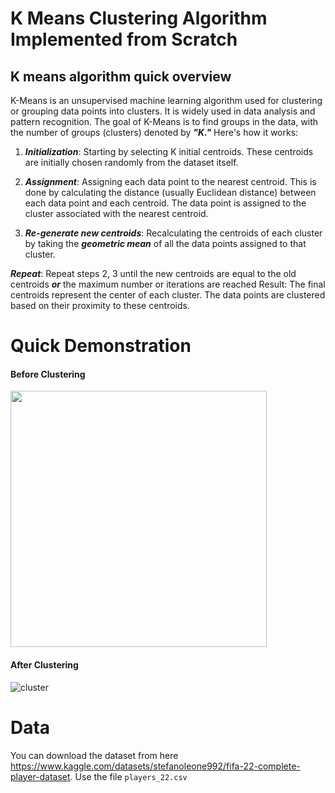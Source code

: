 # K Means Clustering Algorithm Implemented from Scratch

## K means algorithm quick overview
K-Means is an unsupervised machine learning algorithm used for clustering or grouping data points into clusters.
It is widely used in data analysis and pattern recognition. The goal of K-Means is to find groups in the data, with the number of groups (clusters) denoted by ***"K."*** Here's how it works:

1. ***Initialization***: Starting by selecting K initial centroids. These centroids are initially chosen randomly from the dataset itself.

2. ***Assignment***: Assigning each data point to the nearest centroid. This is done by calculating the distance (usually Euclidean distance) between each data point and each centroid. The data point is assigned to the cluster associated with the nearest centroid.

3. ***Re-generate new centroids***: Recalculating the centroids of each cluster by taking the ***geometric mean*** of all the data points assigned to that cluster.

***Repeat***: Repeat steps 2, 3 until the new centroids are equal to the old centroids ***or*** the maximum number or iterations are reached
Result: The final centroids represent the center of each cluster. The data points are clustered based on their proximity to these centroids.

# Quick Demonstration
#### Before Clustering
<img src="https://github.com/sarahishamsaied/k-means-from-scratch/assets/71923204/48f04f23-33cc-4424-bef6-934536f4fe48" width="410" />

#### After Clustering

![cluster](https://github.com/sarahishamsaied/k-means-from-scratch/assets/71923204/134b4d06-1d26-40d9-a02d-64f197e64a62)

# Data
You can download the dataset from here https://www.kaggle.com/datasets/stefanoleone992/fifa-22-complete-player-dataset. Use the file `players_22.csv`
